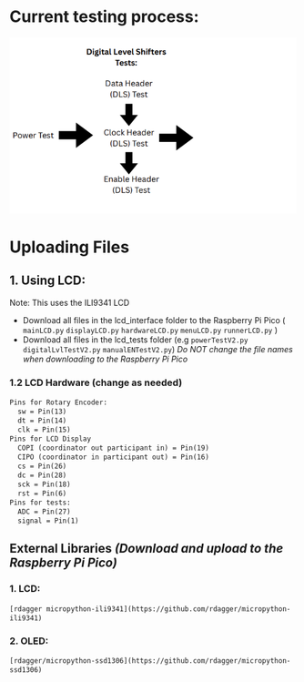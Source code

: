 # Current testing process: 
![testFlow](images/testingFlow.png)

# Uploading Files
## 1. Using LCD:
Note: This uses the ILI9341 LCD
  - Download all files in the lcd_interface folder to the Raspberry Pi Pico ( `mainLCD.py` `displayLCD.py` `hardwareLCD.py` `menuLCD.py` `runnerLCD.py` )
  - Download all files in the lcd_tests folder (e.g `powerTestV2.py` `digitalLvlTestV2.py` `manualENTestV2.py`)
    *Do NOT change the file names when downloading to the Raspberry Pi Pico*

### 1.2 LCD Hardware (change as needed)
    Pins for Rotary Encoder:
      sw = Pin(13) 
      dt = Pin(14)
      clk = Pin(15)
    Pins for LCD Display
      COPI (coordinator out participant in) = Pin(19)
      CIPO (coordinator in participant out) = Pin(16)
      cs = Pin(26)
      dc = Pin(28)
      sck = Pin(18)
      rst = Pin(6)
    Pins for tests:
      ADC = Pin(27)
      signal = Pin(1)

## External Libraries *(Download and upload to the Raspberry Pi Pico)* 
### 1. LCD:
    [rdagger micropython-ili9341](https://github.com/rdagger/micropython-ili9341)
### 2. OLED: 
    [rdagger/micropython-ssd1306](https://github.com/rdagger/micropython-ssd1306)

